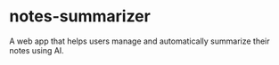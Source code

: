 # notes-summarizer
A web app that helps users manage and automatically summarize their notes using AI.
